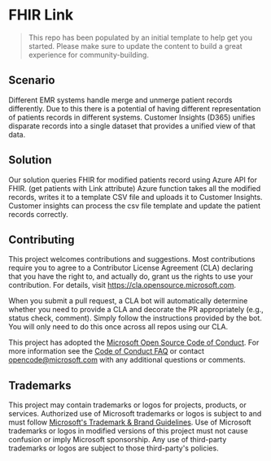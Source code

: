 # FHIR Link

> This repo has been populated by an initial template to help get you started. Please
> make sure to update the content to build a great experience for community-building.

## Scenario

Different EMR systems handle merge and unmerge patient records differently. Due to this there is a potential of having different representation of patients records in different systems.
Customer Insights (D365) unifies disparate records into a single dataset that provides a unified view of that data.

## Solution 
Our solution queries FHIR for modified patients record using Azure API for FHIR. (get patients with Link attribute)
Azure function takes all the modified records, writes it to a template CSV file and uploads it to Customer Insights. 
Customer insights can process the csv file template and update the patient records correctly. 




## Contributing

This project welcomes contributions and suggestions.  Most contributions require you to agree to a
Contributor License Agreement (CLA) declaring that you have the right to, and actually do, grant us
the rights to use your contribution. For details, visit https://cla.opensource.microsoft.com.

When you submit a pull request, a CLA bot will automatically determine whether you need to provide
a CLA and decorate the PR appropriately (e.g., status check, comment). Simply follow the instructions
provided by the bot. You will only need to do this once across all repos using our CLA.

This project has adopted the [Microsoft Open Source Code of Conduct](https://opensource.microsoft.com/codeofconduct/).
For more information see the [Code of Conduct FAQ](https://opensource.microsoft.com/codeofconduct/faq/) or
contact [opencode@microsoft.com](mailto:opencode@microsoft.com) with any additional questions or comments.

## Trademarks

This project may contain trademarks or logos for projects, products, or services. Authorized use of Microsoft 
trademarks or logos is subject to and must follow 
[Microsoft's Trademark & Brand Guidelines](https://www.microsoft.com/en-us/legal/intellectualproperty/trademarks/usage/general).
Use of Microsoft trademarks or logos in modified versions of this project must not cause confusion or imply Microsoft sponsorship.
Any use of third-party trademarks or logos are subject to those third-party's policies.
